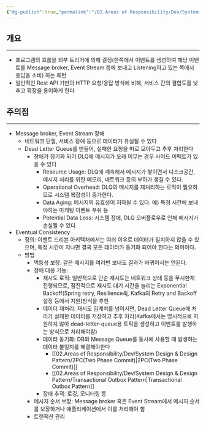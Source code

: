 ```yaml
---
{"dg-publish":true,"permalink":"/02.Areas of Responsibility/Dev/System Design & Design Pattern/Event-Driven Architecture/","tags":["dev","design-pattern","architecture"],"noteIcon":""}
---
```


## 개요
---
- 프로그램의 흐름을 외부 트리거에 의해 결정(한쪽에서 이벤트를 생성하여 해당 이벤트를 Message broker, Event Stream 등에 보내고 Listening하고 있는 쪽에서 응답을 소비) 하는 패턴
- 일반적인 Rest API 기반의 HTTP 요청/응답 방식에 비해, 서비스 간의 결합도를 낮추고 확장을 용이하게 한다
## 주의점
---
- Message broker, Event Stream 장애
	- 네트워크 단절, 서비스 장애 등으로 데이터가 유실될 수 있다
	- Dead Letter Queue를 만들어, 실패한 요청을 따로 모아두고 추후 처리한다
		- 장애가 장기화 되어 DLQ에 메시지가 오래 머무는 경우 사이드 이펙트가 있을 수 있다
			- Resource Usage: DLQ에 계속해서 메시지가 쌓이면서 디스크공간, 메시지 처리를 위한 메모리, 네트워크 등의 부하가 생길 수 있다.
			- Operational Overhead: DLQ의 메시지를 재처리하는 로직이 필요하므로 시스템 복잡성이 증가한다.
			- Data Aging: 메시지의 유효성이 저하될 수 있다. 예) 특정 시간에 보내야하는 마케팅 이벤트 푸쉬 등
			- Potential Data Loss: 시스템 장애, DLQ 오버플로우로 인해 메시지가 손실될 수 있다
- Eventual Consistency
	- 정의: 이벤트 드리븐 아키텍처에서는 여러 이유로 데이터가 일치하지 않을 수 있으며, 특정 시간이 지나면 결국 모든 데이터가 동기화 되어야 한다는 의미이다.
	- 방법
		- 멱등성 보장: 같은 메시지를 여러번 보내도 결과가 바뀌어서는 안된다.
		- 장애 대응 기능: 
			- 재시도 로직: 일반적으로 단순 재시도는 네트워크 상태 등을 무시한채 진행되므로, 점진적으로 재시도 대기 시간을 늘리는 Exponential Backoff(Spring retry, Resilience4j, Kafka의 Retry and Backoff 설정 등에서 지원)방식을 추천
			- 데이터 재처리: 재시도 임계치를 넘어서면, Dead Letter Queue에 처리가 실패한 데이터를 저장하고 추후 처리(Kafka에서는 명시적으로 지원하지 않아 dead-letter-queue용 토픽을 생성하고 이벤트를 발행하는 방식으로 처리해야함)
			- 데이터 동기화: DB와 Message Queue를 동시에 사용할 때 발생하는 데이터 불일치를 해결해야한다
				- [[02.Areas of Responsibility/Dev/System Design & Design Pattern/2PC(Two Phase Commit)\|2PC(Two Phase Commit)]]
				- [[02.Areas of Responsibility/Dev/System Design & Design Pattern/Transactional Outbox Pattern\|Transactional Outbox Pattern]]
			- 장애 추적: 로깅, 모니터링 등
		- 메시지 순서 보장: Message broker 혹은 Event Stream에서 메시지 순서를 보장하거나 애플리케이션에서 이를 처리해야 함
		- 트랜잭션 관리

